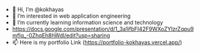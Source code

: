 - 👋 Hi, I’m @kokhayas
- 👀 I’m interested in web application engineering
- 🌱 I’m currently learning information science and technology
- https://docs.google.com/presentation/d/1_3a1ifbFI42F9WXoZYIzrZqpu9mfIq_-0ZhqEh8hWdI/edit?usp=sharing
- 📫 Here is my portfolio Link (https://portfolio-kokhayas.vercel.app/)

<!---
kokhayas/kokhayas is a ✨ special ✨ repository because its `README.md` (this file) appears on your GitHub profile.
You can click the Preview link to take a look at your changes.
--->






